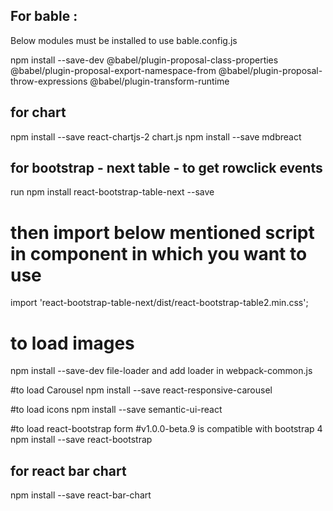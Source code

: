 ## For bable : 
Below modules must be installed to use bable.config.js


npm install --save-dev @babel/plugin-proposal-class-properties @babel/plugin-proposal-export-namespace-from @babel/plugin-proposal-throw-expressions @babel/plugin-transform-runtime 

## for chart
npm install --save react-chartjs-2 chart.js
npm install --save mdbreact


## for bootstrap - next table - to get rowclick events 
run npm install react-bootstrap-table-next --save 
# then import below mentioned script in component in which you want to use 
import 'react-bootstrap-table-next/dist/react-bootstrap-table2.min.css';

# to load images
npm install --save-dev file-loader
and add loader in webpack-common.js

#to load Carousel
npm install --save react-responsive-carousel

#to load icons
npm install --save semantic-ui-react

#to load react-bootstrap form
#v1.0.0-beta.9 is compatible with bootstrap 4
npm install --save react-bootstrap

## for react bar chart 
npm install --save react-bar-chart